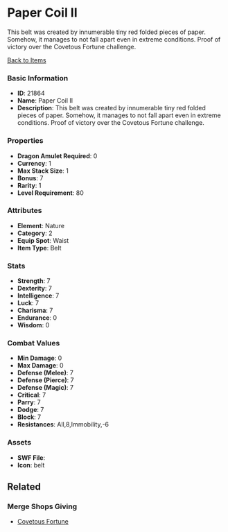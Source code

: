 # Paper Coil II

This belt was created by innumerable tiny red folded pieces of paper. Somehow, it manages to not fall apart even in extreme conditions. Proof of victory over the Covetous Fortune challenge.

[Back to Items](../items.md)

### Basic Information

- **ID**: 21864
- **Name**: Paper Coil II
- **Description**: This belt was created by innumerable tiny red folded pieces of paper. Somehow, it manages to not fall apart even in extreme conditions. Proof of victory over the Covetous Fortune challenge.

### Properties

- **Dragon Amulet Required**: 0
- **Currency**: 1
- **Max Stack Size**: 1
- **Bonus**: 7
- **Rarity**: 1
- **Level Requirement**: 80

### Attributes

- **Element**: Nature
- **Category**: 2
- **Equip Spot**: Waist
- **Item Type**: Belt

### Stats

- **Strength**: 7
- **Dexterity**: 7
- **Intelligence**: 7
- **Luck**: 7
- **Charisma**: 7
- **Endurance**: 0
- **Wisdom**: 0

### Combat Values

- **Min Damage**: 0
- **Max Damage**: 0
- **Defense (Melee)**: 7
- **Defense (Pierce)**: 7
- **Defense (Magic)**: 7
- **Critical**: 7
- **Parry**: 7
- **Dodge**: 7
- **Block**: 7
- **Resistances**: All,8,Immobility,-6

### Assets

- **SWF File**: 
- **Icon**: belt

## Related

### Merge Shops Giving

- [Covetous Fortune](../merge-shops/412-covetous-fortune.md)

